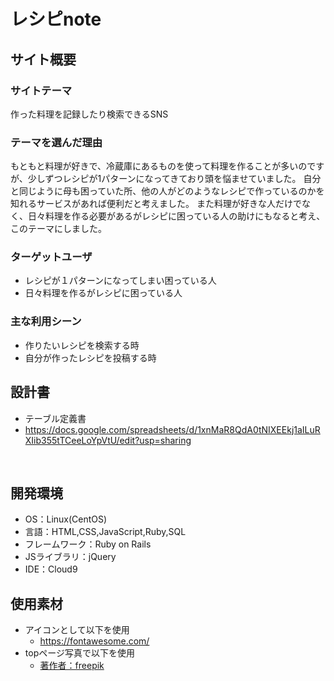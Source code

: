 # レシピnote

## サイト概要
### サイトテーマ
作った料理を記録したり検索できるSNS
​
### テーマを選んだ理由

もともと料理が好きで、冷蔵庫にあるものを使って料理を作ることが多いのですが、少しずつレシピが1パターンになってきており頭を悩ませていました。
自分と同じように母も困っていた所、他の人がどのようなレシピで作っているのかを知れるサービスがあれば便利だと考えました。
また料理が好きな人だけでなく、日々料理を作る必要があるがレシピに困っている人の助けにもなると考え、このテーマにしました。
​
### ターゲットユーザ
- レシピが１パターンになってしまい困っている人
- 日々料理を作るがレシピに困っている人
 ​
### 主な利用シーン
- 作りたいレシピを検索する時
- 自分が作ったレシピを投稿する時

## 設計書
- テーブル定義書
 - https://docs.google.com/spreadsheets/d/1xnMaR8QdA0tNIXEEkj1aILuRXIib355tTCeeLoYpVtU/edit?usp=sharing

​
## 開発環境
- OS：Linux(CentOS)
- 言語：HTML,CSS,JavaScript,Ruby,SQL
- フレームワーク：Ruby on Rails
- JSライブラリ：jQuery
- IDE：Cloud9
​
## 使用素材
- アイコンとして以下を使用
  - https://fontawesome.com/
- topページ写真で以下を使用
  - <a href="https://jp.freepik.com/free-photo/assortment-different-delicious-ingredients_12892636.htm#fromView=search&page=2&position=33&uuid=1ff939e1-35d1-473c-bdcb-ed88eeba575b">著作者：freepik</a>